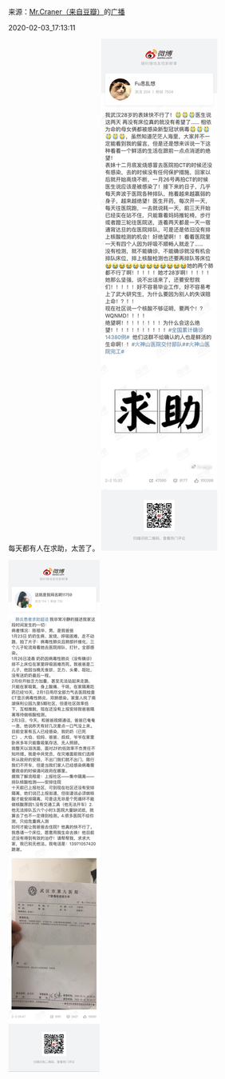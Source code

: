 来源：[Mr.Craner（来自豆瓣）](https://www.douban.com/people/craner/)的[广播](https://www.douban.com/people/craner/status/2788494693/)


2020-02-03_17:13:11


每天都有人在求助，太苦了。
![](./pic/2020-02-03_17:13:11-Mr.Craner的广播1.jpg)  

![](./pic/2020-02-03_17:13:11-Mr.Craner的广播2.jpg)  

